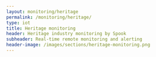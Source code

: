 ```yaml
---
layout: monitoring/heritage
permalink: /monitoring/heritage/
type: iot
title: Heritage monitoring
header: Heritage industry monitoring by Spook 
subheader: Real-time remote monitoring and alerting
header-image: /images/sections/heritage-monitoring.png
---
```

